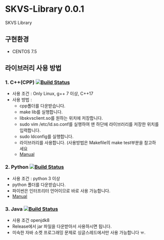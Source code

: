 # SKVS-Library 0.0.1
SKVS Library

## 구현환경
* CENTOS 7.5

## 라이브러리 사용 방법
### 1. C++(CPP) [![Build Status](https://travis-ci.org/Re-Coma/SKVS-Library-CPP.svg?branch=master)](https://travis-ci.org/Re-Coma/SKVS-Library-CPP)
* 사용 조건 : Only Linux, g++ 7 이상, C++17
* 사용 방법 : 
  * cpp폴더를 다운받습니다.
  * make lib를 실행합니다.
  * libskvsclient.so를 원하는 위치에 저장합니다.
  * sudo vim /etc/ld.so.conf를 실행하여 맨 하단에 라이브러리를 저장한 위치를 입력합니다.
  * sudo ldconfig를 실행합니다.
  * 라이브러리를 사용합니다. (사용방법은 Makefile의 make test부분을 참고하세요
  * [Manual](https://gist.github.com/recoma96/a0eb1b16731d0ef8357b0391f0eeffc8)
### 2. Python [![Build Status](https://travis-ci.org/Re-Coma/SKVS-Library-Python.svg?branch=master)](https://travis-ci.org/Re-Coma/SKVS-Library-Python)
* 사용 조건 : python 3 이상
* python 폴더를 다운받습니다.
* 파이썬은 인터프리터 언어이므로 바로 사용 가능합니다.
* [Manual](https://gist.github.com/recoma96/811a90c2da3444b90c6686ea4bc0f2a6)

### 3. Java [![Build Status](https://travis-ci.org/Re-Coma/SKVS-Library-Java.svg?branch=master)](https://travis-ci.org/Re-Coma/SKVS-Library-Java)
* 사용 조건 openjdk8
* Release에서 jar 파일을 다운받아서 사용하시면 됩니다.
* 미숙한 자바 소켓 프로그래밍 문제로 싱글스레드에서만 사용 가능합니다 ㅠ.
